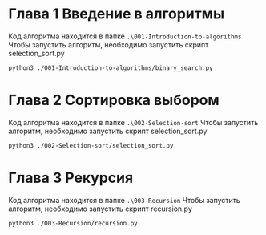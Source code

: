 # Глава 1 Введение в алгоритмы
Код алгоритма находится в папке `.\001-Introduction-to-algorithms`
Чтобы запустить алгоритм, необходимо запустить скрипт selection_sort.py 
```bash
python3 ./001-Introduction-to-algorithms/binary_search.py 
```

# Глава 2 Сортировка выбором
Код алгоритма находится в папке `.\002-Selection-sort`
Чтобы запустить алгоритм, необходимо запустить скрипт selection_sort.py 
```bash
python3 ./002-Selection-sort/selection_sort.py  
```

# Глава 3 Рекурсия
Код алгоритма находится в папке `.\003-Recursion`
Чтобы запустить алгоритм, необходимо запустить скрипт recursion.py 
```bash
python3 ./003-Recursion/recursion.py 
```
